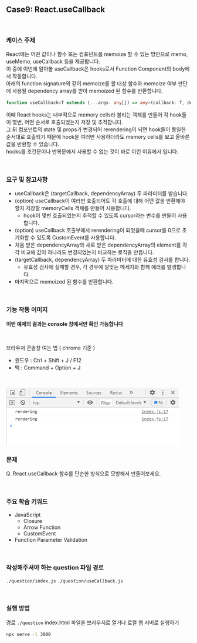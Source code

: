 ## Case9: React.useCallback

<br>

### 케이스 주제

React에는 어떤 값이나 함수 또는 컴포넌트를 memoize 할 수 있는 방안으로 memo, useMemo, useCallback 등을 제공합니다.<br> 이 중에 이번에 알아볼 useCallback은 hooks로서 Function Component의 body에서 작동합니다. <br>아래의 function signature와 같이 memoize를 할 대상 함수와 memoize 여부 판단에 사용될 dependency array를 받아 memoized 된 함수를 반환합니다.

```typescript
function useCallback<T extends (...args: any[]) => any>(callback: T, deps: DependencyList): T
```

이때 React hooks는 내부적으로 memory cells라 불리는 객체를 만들어 각 hook들이 몇번, 어떤 순서로 호출되었는지 저장 및 추적합니다.<br> 그 뒤 컴포넌트의 state 및 props가 변경되어 rerendering이 되면 hook들이 동일한 순서대로 호출되기 때문에 hook을 여러번 사용하더라도 memory cells를 보고 올바른 값을 반환할 수 있습니다. <br>hooks를 조건문이나 반복문에서 사용할 수 없는 것이 바로 이런 이유에서 입니다.

<br>

### 요구 및 참고사항

- useCallback은 (targetCallback, dependencyArray) 두 파라미터를 받습니다.
- (option) useCallback이 여러번 호출되어도 각 호출에 대해 어떤 값을 반환해야 할지 저장할 memoryCells 객체를 만들어 사용합니다.
  - hook이 몇번 호출되었는지 추적할 수 있도록 cursor라는 변수를 만들어 사용합니다.
- (option) useCallback 호출부에서 rerendering이 되었을때 cursor를 0으로 초기화할 수 있도록 CustomEvent를 사용합니다.
- 처음 받은 dependencyArray와 새로 받은 dependencyArray의 element를 각각 비교해 값이 하나라도 변경되었는지 비교하는 로직을 만듭니다.
- (targetCallback, dependencyArray) 두 파라미터에 대한 유효성 검사를 합니다.
  - 유효성 검사에 실패할 경우, 각 경우에 알맞는 메세지와 함께 에러를 발생합니다.
- 마지막으로 memoized 된 함수를 반환합니다.

<br>

### 기능 작동 이미지

**이번 예제의 결과는 console 창에서만 확인 가능합니다**

<br>

브라우저 콘솔창 여는 법 ( chrome 기준 )

- 윈도우 : Ctrl + Shift + J / F12
- 맥 : Command + Option + J

<br>

![example](./example.png)

### 문제

Q. React.useCallback 함수를 단순한 방식으로 모방해서 만들어보세요.

<br>

### 주요 학습 키워드

- JavaScript
  - Closure
  - Arrow Function
  - CustomEvent
- Function Parameter Validation

<br>

### 작성해주셔야 하는 question 파일 경로

`./question/index.js`
`./question/useCallback.js`

<br>

### 실행 방법

경로
`./question`
index.html 파일을 브라우저로 열거나 로컬 웹 서버로 실행하기

```bash
npx serve -l 3000
```
